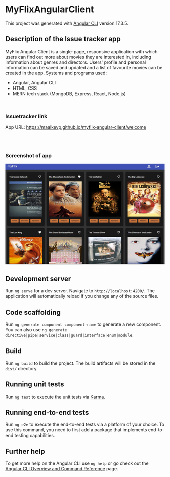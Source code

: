 # MyFlixAngularClient

This project was generated with [Angular CLI](https://github.com/angular/angular-cli) version 17.3.5.


## Description of the Issue tracker app

MyFlix Angular Client is a single-page, responsive application with which users can find out more about movies they are interested in, including information about genres and directors. Users' profile and personal information can be saved and updated and a list of favourite movies can be created in the app. Systems and programs used:

* Angular, Angular CLI
* HTML, CSS
* MERN tech stack (MongoDB, Express, React, Node.js)
  

<br>

### Issuetracker link

App URL: https://maaikevp.github.io/myflix-angular-client/welcome

<br>
<br>



### Screenshot of app

![Angular-flix-client](./src/Angular-flix-client.JPG)







## Development server

Run `ng serve` for a dev server. Navigate to `http://localhost:4200/`. The application will automatically reload if you change any of the source files.

## Code scaffolding

Run `ng generate component component-name` to generate a new component. You can also use `ng generate directive|pipe|service|class|guard|interface|enum|module`.

## Build

Run `ng build` to build the project. The build artifacts will be stored in the `dist/` directory.

## Running unit tests

Run `ng test` to execute the unit tests via [Karma](https://karma-runner.github.io).

## Running end-to-end tests

Run `ng e2e` to execute the end-to-end tests via a platform of your choice. To use this command, you need to first add a package that implements end-to-end testing capabilities.

## Further help

To get more help on the Angular CLI use `ng help` or go check out the [Angular CLI Overview and Command Reference](https://angular.io/cli) page.
